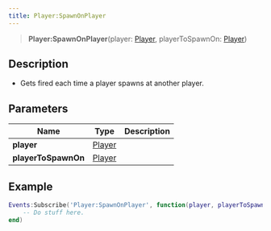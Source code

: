```yaml
---
title: Player:SpawnOnPlayer
---
```


> **Player:SpawnOnPlayer**(player: [Player](/vext/ref/server/type/player), playerToSpawnOn: [Player](/vext/ref/server/type/player))

## Description 

- Gets fired each time a player spawns at another player.

## Parameters

| Name | Type | Description |
| ---- | ---- | ----------- |
| **player** | [Player](/vext/ref/server/type/player) |  |
| **playerToSpawnOn** | [Player](/vext/ref/server/type/player) |  |

## Example

```lua
Events:Subscribe('Player:SpawnOnPlayer', function(player, playerToSpawnOn)
    -- Do stuff here.
end)
```
